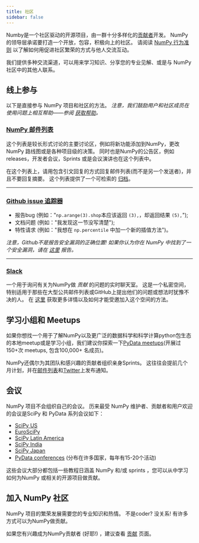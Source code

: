 ```yaml
---
title: 社区
sidebar: false
---
```


Numby是一个社区驱动的开源项目，由一群十分多样化的[贡献者](/gallery/team.html)开发。 NumPy的领导层承诺要打造一个开放，包容，积极向上的社区。 请阅读 [ NumPy 行为准则](/code-of-conduct) 以了解如何用促进社区繁荣的方式与他人交流互动。

我们提供多种交流渠道，可以用来学习知识、分享您的专业见解、或是与 NumPy 社区中的其他人联系。


## 线上参与

以下是直接参与 NumPy 项目和社区的方法。 _注意，我们鼓励用户和社区成员在使用问题上相互帮助——参阅 [获取帮助](/gethelp)。_


### [NumPy 邮件列表](https://mail.python.org/mailman/listinfo/numpy-discussion)

这个列表是较长形式讨论的主要讨论区，例如将新功能添加到NumPy，更改NumPy 路线图或是各种项目级的决策。 同时也是NumPy的公告区，例如releases，开发者会议，Sprints 或是会议演讲也在这个列表中。

在这个列表上，请用包含引文回复的方式回复邮件列表(而不是另一个发送者)，并且不要回复摘要。 这个列表提供了一个可检索的 [归档](http://numpy-discussion.10968.n7.nabble.com/)。

***

### [Github issue 追踪器](https://github.com/numpy/numpy/issues)

- 报告bug (例如："`np.arange(3).shop`本应该返回 `(3),`，却返回结果 `(5),`");
- 文档问题 (例如："我发现这一节没写清楚");
- 特性请求 (例如："我想在 `np.percentile` 中加一个新的插值方法")。

_注意，Github不是报告安全漏洞的正确位置! 如果你认为你在 NumPy 中找到了一个安全漏洞，请在 [这里](https://tidelift.com/docs/security) 报告。_

***

### [Slack](https://numpy-team.slack.com)

一个用于询问有关为NumPy做 _贡献_ 的问题的实时聊天室。 这是一个私密空间，特别适用于那些在大型公共邮件列表或GitHub上提出他们的问题或想法时犹豫不决的人。 在 [这里](https://numpy.org/devdocs/dev/index.html#contributing-to-numpy) 获取更多详情以及如何才能受邀加入这个空间的方法。


## 学习小组和 Meetups

如果你想找一个用于了解NumPy以及更广泛的数据科学和科学计算python包生态的本地meetup或是学习小组，我们建议你探索一下[PyData meetups](https://www.meetup.com/pro/pydata/)(开展过150+次 meetups, 包含100,000+ 名成员)。

NumPy还偶尔为其团队和感兴趣的贡献者组织亲身Sprints。 这往往会提前几个月计划，并在[邮件列表](https://mail.python.org/mailman/listinfo/numpy-discussion)和[Twitter](https://twitter.com/numpy_team)上发布通知。


## 会议

NumPy 项目不会组织自己的会议。 历来最受 NumPy 维护者、贡献者和用户欢迎的会议是SciPy 和 PyData 系列会议如下：

- [SciPy US](https://conference.scipy.org)
- [EuroSciPy](https://www.euroscipy.org)
- [SciPy Latin America](https://www.scipyla.org)
- [SciPy India](https://scipy.in)
- [SciPy Japan](https://conference.scipy.org)
- [PyData conferences](https://pydata.org/event-schedule/) (分布在许多国家，每年有15-20个活动)

这些会议大部分都包括一些教程日涵盖 NumPy 和/或 sprints ，您可以从中学习如何为NumPy 或相关的开源项目做贡献。


## 加入 NumPy 社区

NumPy 项目的繁荣发展需要您的专业知识和热情。 不是coder? 没关系! 有许多方式可以为NumPy做贡献。

如果您有兴趣成为NumPy贡献者 (好耶!) ，建议查看 [贡献](/contribute) 页面。

